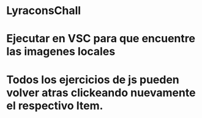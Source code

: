 # LyraconsChall

# Ejecutar en VSC para que encuentre las imagenes locales
# Todos los ejercicios de js pueden volver atras clickeando nuevamente el respectivo Item.
